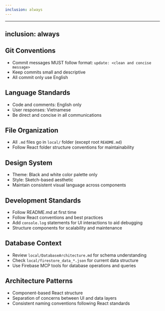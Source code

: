 ```yaml
---
inclusion: always
---
```


---
inclusion: always
---

## Git Conventions
- Commit messages MUST follow format: `update: <clean and concise message>`
- Keep commits small and descriptive
- All commit only use English

## Language Standards
- Code and comments: English only
- User responses: Vietnamese
- Be direct and concise in all communications

## File Organization
- All `.md` files go in `local/` folder (except root `README.md`)
- Follow React folder structure conventions for maintainability

## Design System
- Theme: Black and white color palette only
- Style: Sketch-based aesthetic
- Maintain consistent visual language across components

## Development Standards
- Follow README.md at first time
- Follow React conventions and best practices
- Add `console.log` statements for UI interactions to aid debugging
- Structure components for scalability and maintenance


## Database Context
- Review `local/DatabaseArchitecture.md` for schema understanding
- Check `local/firestore_data_*.json` for current data structure
- Use Firebase MCP tools for database operations and queries

## Architecture Patterns
- Component-based React structure
- Separation of concerns between UI and data layers
- Consistent naming conventions following React standards

